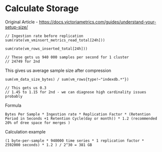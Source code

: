 # Calculate Storage
Original Article - https://docs.victoriametrics.com/guides/understand-your-setup-size/
```
// Ingestion rate before replication
sum(rate(vm_vminsert_metrics_read_total[24h]))

sum(rate(vm_rows_inserted_total[24h]))

// These gets us 940 000 samples per second for 1 cluster
// 24749 for 2nd
```
This gives us average sample size after compression
```
sum(vm_data_size_bytes) / sum(vm_rows{type!~"indexdb.*"})

// This gets us 0.3
// 1.45 to 1.15 for 2nd - we can diagnose high cardinality issues probably
```
Formula
```
Bytes Per Sample * Ingestion rate * Replication Factor * (Retention Period in Seconds +1 Retention Cycle(day or month)) * 1.2 (recommended 20% of dree space for merges ) 
```
Calculation example
```
(1 byte-per-sample * 940000 time series * 1 replication factor * 2592000 seconds) * 1.2 ) / 2^30 = 381 GB

```
